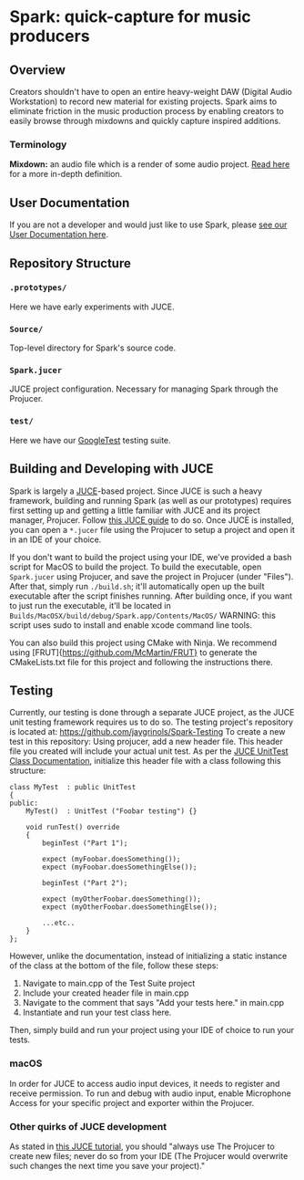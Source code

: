 # Spark: quick-capture for music producers

## Overview
Creators shouldn't have to open an entire heavy-weight DAW (Digital Audio Workstation) to record new material for existing projects. Spark aims to eliminate friction in the music production process by enabling creators to easily browse through mixdowns and quickly capture inspired additions.

### Terminology
**Mixdown:** an audio file which is a render of some audio project. [Read here](https://backtracks.fm/resources/podcast-dictionary/mixdown+of+audio) for a more in-depth definition.

## User Documentation
If you are not a developer and would just like to use Spark, please [see our User Documentation here](https://docs.google.com/document/d/1uvdGcDdwmmioiQLi-uWVZDDIGqzRN33mTG3bzXqQsGM/edit?usp=sharing).

## Repository Structure
### `.prototypes/`
Here we have early experiments with JUCE.

### `Source/`
Top-level directory for Spark's source code.

### `Spark.jucer`
JUCE project configuration. Necessary for managing Spark through the Projucer.

### `test/`
Here we have our [GoogleTest](https://github.com/google/googletest) testing suite.

## Building and Developing with JUCE
Spark is largely a [JUCE](https://juce.com/)-based project. Since JUCE is such a heavy framework, building and running Spark (as well as our prototypes) requires first setting up and getting a little familiar with JUCE and its project manager, Projucer. Follow [this JUCE guide](https://docs.juce.com/master/tutorial_new_projucer_project.html) to do so. Once JUCE is installed, you can open a `*.jucer` file using the Projucer to setup a project and open it in an IDE of your choice. 

If you don't want to build the project using your IDE, we've provided a bash script for MacOS to build the project. To build the executable, open `Spark.jucer` using Projucer, and save the project in Projucer (under "Files"). After that, simply run `./build.sh`; it'll automatically open up the built executable after the script finishes running. After building once, if you want to just run the executable, it'll be located in `Builds/MacOSX/build/debug/Spark.app/Contents/MacOS/`
WARNING: this script uses sudo to install and enable xcode command line tools.

You can also build this project using CMake with Ninja. We recommend using [FRUT]{https://github.com/McMartin/FRUT} to generate the CMakeLists.txt file for this project and following the instructions there.

## Testing
Currently, our testing is done through a separate JUCE project, as the JUCE unit testing framework requires us to do so. The testing project's repository is located at: https://github.com/jaygrinols/Spark-Testing
To create a new test in this repository:
Using projucer, add a new header file. This header file you created will include your actual unit test.
As per the [JUCE UnitTest Class Documentation](https://docs.juce.com/master/classUnitTest.html), initialize this header file with a class following this structure:
```
class MyTest  : public UnitTest
{
public:
    MyTest()  : UnitTest ("Foobar testing") {}
 
    void runTest() override
    {
        beginTest ("Part 1");
 
        expect (myFoobar.doesSomething());
        expect (myFoobar.doesSomethingElse());
 
        beginTest ("Part 2");
 
        expect (myOtherFoobar.doesSomething());
        expect (myOtherFoobar.doesSomethingElse());
 
        ...etc..
    }
};
```
However, unlike the documentation, instead of initializing a static instance of the class at the bottom of the file, follow these steps: 
1. Navigate to main.cpp of the Test Suite project
2. Include your created header file in main.cpp
3. Navigate to the comment that says "Add your tests here." in main.cpp
4. Instantiate and run your test class here.

Then, simply build and run your project using your IDE of choice to run your tests.

### macOS
In order for JUCE to access audio input devices, it needs to register and receive permission. To run and debug with audio input, enable Microphone Access for your specific project and exporter within the Projucer.

### Other quirks of JUCE development
As stated in [this JUCE tutorial](https://docs.juce.com/master/tutorial_main_component.html), you should "always use The Projucer to create new files; never do so from your IDE (The Projucer would overwrite such changes the next time you save your project)."
